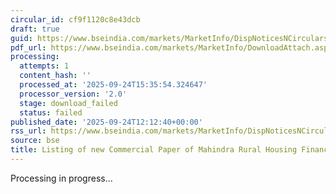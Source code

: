```yaml
---
circular_id: cf9f1120c8e43dcb
draft: true
guid: https://www.bseindia.com/markets/MarketInfo/DispNoticesNCirculars.aspx?Noticeid={7DC55488-85AE-4856-BF23-5D18F0B297CB}&noticeno=20250924-32&dt=09/24/2025&icount=32&totcount=60&flag=0
pdf_url: https://www.bseindia.com/markets/MarketInfo/DownloadAttach.aspx?id=20250924-32&attachedId=
processing:
  attempts: 1
  content_hash: ''
  processed_at: '2025-09-24T15:35:54.324647'
  processor_version: '2.0'
  stage: download_failed
  status: failed
published_date: '2025-09-24T12:12:40+00:00'
rss_url: https://www.bseindia.com/markets/MarketInfo/DispNoticesNCirculars.aspx?Noticeid={7DC55488-85AE-4856-BF23-5D18F0B297CB}&noticeno=20250924-32&dt=09/24/2025&icount=32&totcount=60&flag=0
source: bse
title: Listing of new Commercial Paper of Mahindra Rural Housing Finance Limited
---
```


Processing in progress...